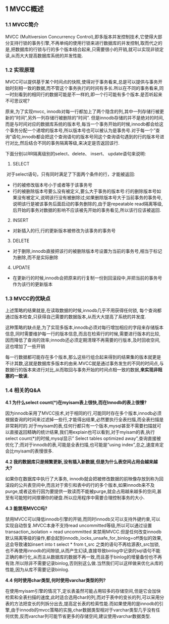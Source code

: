 ## 1 MVCC概述

### 1.1 MVCC简介

MVCC (Multiversion Concurrency Control),即多版本并发控制技术,它使得大部分支持行锁的事务引擎,不再单纯的使用行锁来进行数据库的并发控制,取而代之的是,把数据库的行锁与行的多个版本结合起来,只需要很小的开销,就可以实现非锁定读,从而大大提高数据库系统的并发性能.

### 1.2 实现原理

MVCC可以提供基于某个时间点的快照,使得对于事务看来,总是可以提供与事务开始时刻相一致的数据,而不管这个事务执行的时间有多长.所以在不同的事务看来,同一时刻看到的相同行的数据可能是不一样的,即一个行可能有多个版本.是否听起来不可思议呢?

原来,为了实现mvcc, innodb对每一行都加上了两个隐含的列,其中一列存储行被更新的”时间”,另外一列存储行被删除的”时间”. 但是innodb存储的并不是绝对的时间,而是与时间对应的数据库系统的版本号,每当一个事务开始的时候,innodb都会给这个事务分配一个递增的版本号,所以版本号也可以被认为是事务号.对于每一个”查询”语句,innodb都会把这个查询语句的版本号同这个查询语句遇到的行的版本号进行对比,然后结合不同的事务隔离等级,来决定是否返回该行.

下面分别以RR隔离级别的select、delete、 insert、 update语句来说明:

1) SELECT

​      对于select语句，只有同时满足了下面两个条件的行，才能被返回:

* 行的被修改版本号小于或者等于该事务号
* 行的被删除版本号要么没有被定义,要么大于事务的版本号:行的删除版本号如果没有被定义,说明该行没有被删除过;如果删除版本号大于当前事务的事务号,说明该行是被该事务后面启动的事务删除的,由于是repeatable read隔离等级,后开始的事务对数据的影响不应该被先开始的事务看见,所以该行应该被返回.

2) INSERT

* 对新插入的行,行的更新版本被修改为该事务的事务号

3) DELETE

* 对于删除,innodb直接把该行的被删除版本号设置为当前的事务号,相当于标记为删除,而不是实际删除

4) UPDATE

* 在更新行的时候,innodb会把原来的行复制一份到回滚段中,并把当前的事务号作为该行的更新版本

### 1.3 MVCC的优缺点

上述策略的结果就是,在读取数据的时候,innodb几乎不用获得任何锁, 每个查询都通过版本检查,只获得自己需要的数据版本,从而大大提高了系统的并发度.

这种策略的缺点是,为了实现多版本,innodb必须对每行增加相应的字段来存储版本信息,同时需要维护每一行的版本信息,而且在检索行的时候,需要进行版本的比较,因而降低了查询的效率;innodb还必须定期清理不再需要的行版本,及时回收空间,这也增加了一些开销



每一行数据都可能存在多个版本,那么这些行组合起来得到的结果集的版本就更是不计其数,这就是数据库多版本的由来.MVCC就是通过事务发生的不同的时间点,与数据行的版本来进行对比,从而取回与事务开始的时间点相一致的数据,**来实现非阻塞的一致读.** 





### 1.4 相关的Q&A

**4.1 为什么select count(\*)在myisam表上很快,而在Innodb的表上很慢?**

因为innodb采用了MVCC技术,对于相同的行,可能同时存在多个版本,innodb必须根据查询的时间来过滤掉一些行,才能得出结果,必然要执行全表扫描,而全表扫描是非常耗时的.对于myisam的表,任何行都只有一个版本,mysql甚至不需要扫描就可以直接返回精确的统计结果,我们用explain也可以看到,对于myisam的表,执行select count(*)的时候,mysql显示” Select tables optimized away”,查询直接被优化了;而对于innodb的表,可能是全表扫描,也可能是”using index”,总之,速度肯定会比myisam的表慢很多.

**4.2 我的数据库只是频繁更新,没有插入新数据,但是为什么表空间占用会越来越大?**

如果你在数据库中执行了大事务, innodb就会把被修改数据的前映像存放到称为回滚段的公共表空间中,而且对于索引和表中的行的多个版本,如果innodb来不及purge,或者这些行因为要提供一致读而不能被purge,就会占用越来越多的空间,甚至有可能短时间撑爆你的硬盘.所以应用程序中需要合理控制事务的大小.

**4.3 能禁用MVCC吗?**

禁用MVCC可以降低innodb引擎的开销,而同时innodb又可以支持外键约束,可以实现自动恢复.MVCC本身不支持read uncommitted等级,所以可以通过设置transaction_isolation = read uncommitted 来禁用MVCC.但是任何改变innodb默认隔离等级的操作,都会起到innodb_locks_unsafe_for_binlog=off类似的效果,这会导致诸如insert into t select * from t_src 之类的语句不再给源表t_src加锁,也不再使用innodb的间隙锁,从而产生幻读,直接导致binlog中记录的sql语句不能正确的串行化,从而主从数据库的数据不再一致,而且基于binlog的增量备份也不再有效.所以除非不需要记录binlog,否则别这么做.当然我们可以这样做来优化从库的性能,因为从库不需要记录binlog.

**4.4 何时使用char类型,何时使用varchar类型的列?**

在使用myisam引擎的情况下,定长表虽然可能占用较多的存储空间,但是它会加快检索和全表扫描的速度,此时适合选用char的列,而对于表中的变长的列,可以采用分表的方法把变长的列拆分出去,提高定长表的检索性能.而如果使用的是innodb的引擎,由于innodb的mvcc策略的实施,char数据类型相对于varchar类型几乎没有任何优势,反而varchar列可能节省更多的存储空间,建议使用varchar数据类型.